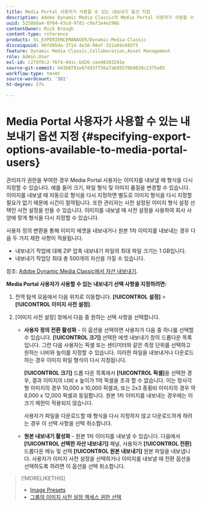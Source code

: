 ```yaml
---
title: Media Portal 사용자가 사용할 수 있는 내보내기 옵션 지정
description: Adobe Dynamic Media Classic의 Media Portal 사용자가 사용할 수 있는 내보내기 옵션을 지정하는 방법을 알아봅니다.
uuid: 5258b8a4-0704-43cd-97d1-c9af2e4e298b
contentOwner: Rick Brough
content-type: reference
products: SG_EXPERIENCEMANAGER/Dynamic-Media-Classic
discoiquuid: 9bfd95da-3714-4e38-98af-331a04c685f5
feature: Dynamic Media Classic,Collaboration,Asset Management
role: Admin,User
exl-id: c27df6c2-76f4-441c-bd26-cee98203291e
source-git-commit: d43b0791e67d43ff56a7ab85570b9639c2375e05
workflow-type: tm+mt
source-wordcount: '381'
ht-degree: 57%

---
```


# Media Portal 사용자가 사용할 수 있는 내보내기 옵션 지정 {#specifying-export-options-available-to-media-portal-users}

관리자가 권한을 부여한 경우 Media Portal 사용자는 이미지를 내보낼 때 형식을 다시 지정할 수 있습니다. 예를 들어 크기, 파일 형식 및 이미지 품질을 변경할 수 있습니다. 이미지를 내보낼 때 자동으로 형식을 다시 지정하면 별도로 이미지 형식을 다시 지정할 필요가 없기 때문에 시간이 절약됩니다. 또한 관리자는 사전 설정된 이미지 형식 설정 선택인 사전 설정을 만들 수 있습니다. 이미지를 내보낼 때 사전 설정을 사용하여 회사 사양에 맞게 형식을 다시 지정할 수 있습니다.

사용자 정의 변환을 통해 이미지 에셋을 내보내거나 원본 1차 이미지를 내보내는 경우 다음 두 가지 제한 사항이 적용됩니다.

* 내보내기 작업에 대해 ZIP 압축 내보내기 파일의 최대 파일 크기는 1 GB입니다.
* 내보내기 작업당 최대 총 500개의 자산을 가질 수 있습니다.

참조: [Adobe Dynamic Media Classic에서 자산 내보내기](exporting-assets-from-dmc.md#exporting-assets-from_dmc).

**Media Portal 사용자가 사용할 수 있는 내보내기 선택 사항을 지정하려면:**

1. 전역 탐색 모음에서 다음 위치로 이동합니다. **[!UICONTROL 설정]** > **[!UICONTROL 이미지 사전 설정]**.
1. [이미지 사전 설정] 창에서 다음 중 원하는 선택 사항을 선택합니다.

   * **사용자 정의 전환 활성화** - 이 옵션을 선택하면 사용자가 다음 중 하나를 선택할 수 있습니다. **[!UICONTROL 크기]** 선택한 에셋 내보내기 창의 드롭다운 목록입니다. 그런 다음 사용자는 픽셀 또는 센티미터와 같은 측정 단위를 선택하고 원하는 너비와 높이를 지정할 수 있습니다. 이러한 파일을 내보내거나 다운로드하는 경우 이미지 파일 형식이 다시 지정됩니다.

      **[!UICONTROL 크기]** 드롭 다운 목록에서 **[!UICONTROL 픽셀]**&#x200B;을 선택한 경우, 결과 이미지의 너비 x 높이가 1억 픽셀을 초과 할 수 없습니다. 이는 정사각형 이미지의 경우 10,000 x 10,000 픽셀과, 또는 2x3 종횡비 이미지의 경우 약 8,000 x 12,000 픽셀과 동일합니다. 원본 1차 이미지를 내보내는 경우에는 이 크기 제한이 적용되지 않습니다.

      사용자가 파일을 다운로드할 때 형식을 다시 지정하지 않고 다운로드하게 하려는 경우 이 선택 사항을 선택 취소합니다.

   * **원본 내보내기 활성화** - 원본 1차 이미지를 내보낼 수 있습니다. 다음에서 **[!UICONTROL 선택한 자산 내보내기]** 패널, 사용자가 **[!UICONTROL 전환]** 드롭다운 메뉴 및 선택 **[!UICONTROL 원본 내보내기]** 원본 파일을 내보냅니다. 사용자가 이미지 사전 설정을 선택하거나 이미지를 내보낼 때 전환 옵션을 선택하도록 하려면 이 옵션을 선택 취소합니다.

>[!MORELIKETHIS]
>
>* [Image Presets](application-setup.md#image_presets)
>* [그룹의 이미지 사전 설정 액세스 권한 선택](creating-media-portal-groups.md#choosing_image_preset_access_permissions_for_a_group)

